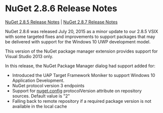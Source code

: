 # NuGet 2.8.6 Release Notes

[NuGet 2.8.5 Release Notes](nuget-2.8.5) | [NuGet 2.8.7 Release Notes](nuget-2.8.7)

NuGet 2.8.6 was released July 20, 2015 as a minor update to our 2.8.5 VSIX with some targeted fixes and improvements to support packages that may be delivered with support for the Windows 10 UWP development model.

This version of the NuGet package manager extension provides support for Visual Studio 2013 only.

In this release, the NuGet Package Manager dialog had support added for:

* Introduced the UAP Target Framework Moniker to support Windows 10 Application Development.
* NuGet protocol version 3 endpoints
* Support for [nuget.config](http://docs.nuget.org/consume/NuGet-Config-Settings) protocolVersion attribute on repository sources.  Default value is "2"
* Falling back to remote repository if a required package version is not available in the local cache 

  
